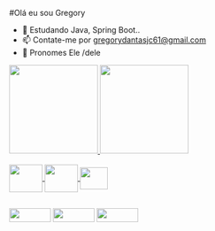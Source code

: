 #Olá eu sou Gregory

- 🌱 Estudando Java, Spring Boot..
- 📫 Contate-me por gregorydantasjc61@gmail.com
- 🧑 Pronomes Ele /dele




<div>
  <a href="https://github.com/gregdantas">
  <img height="160em" src="https://github-readme-stats.vercel.app/api?username=gregdantas&show_icons=true&theme=aura&include_all_commits=true&count_private=true"/>
  <img height="160em" src="https://github-readme-stats.vercel.app/api/top-langs/?username=gregdantas&layout=compact&langs_count=7&theme=aura"/>
</div>
<div style="display: inline_block"><br>
 <img align="center"  height="50" width="60"img src="https://cdn.jsdelivr.net/gh/devicons/devicon/icons/java/java-original.svg" /> 
 <img align="center"  height="50" width="60" img src="https://cdn.jsdelivr.net/gh/devicons/devicon/icons/mysql/mysql-original.svg" />
 <img align="center"  height="40" width="50"img src="https://cdn.jsdelivr.net/gh/devicons/devicon/icons/spring/spring-original.svg" />
                   

</div>
  
  
  ##
  
   
  <div>
   <a href="https://www.linkedin.com/in/gregory-dantas-juca-21a759178" target="_blank"><img height="25" width="75" src="https://img.shields.io/badge/LinkedIn-0077B5?style=for-the-     badge&logo=linkedin&logoColor=white" target="_blank"></a>
    <img height="25" width="75" src="https://img.shields.io/badge/Eclipse-2C2255?style=for-the-badge&logo=eclipse&logoColor=white" target="_blank" >
    <a href="https://discord.com/channels/@me" target="_blank"><img height="25" width="75" src="https://img.shields.io/badge/Discord-7289DA?style=for-the-badge&logo=discord&logoColor=white"       target="_blank"></a> 
  </div>
